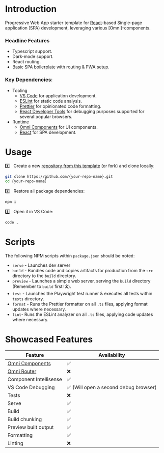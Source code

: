 # Introduction

Progressive Web App starter template for [React]()-based Single-page application (SPA) development, leveraging various [Omni]-components.

### Headline Features
- Typescript support.
- Dark-mode support.
- React routing.
- Basic SPA boilerplate with routing & PWA setup.

### Key Dependencies: 
- Tooling
    - [VS Code](https://code.visualstudio.com) for application development.
    - [ESLint](https://eslint.org/) for static code analysis.
    - [Prettier](https://prettier.io/) for opinionated code formatting.
    - [React Developer Tools](https://react.dev/learn/react-developer-tools) for debugging purposes supported for several popular browsers.
- Runtime
    - [Omni Components](https://github.com/capitec/omni-components) for UI components.
    - [React](https://react.dev) for SPA development.

# Usage

1️⃣ &nbsp; Create a new [repository from this template](https://github.com/capitec/template-pwa-react/generate) (or fork) and clone locally:

```bash
git clone https://github.com/{your-repo-name}.git
cd {your-repo-name}
```

2️⃣ &nbsp; Restore all package dependencies:

```bash
npm i
```

3️⃣ &nbsp; Open it in VS Code:

```bash
code .
```

# Scripts
The following NPM scripts within `package.json` should be noted:

- `serve` - Launches dev server
- `build` - Bundles code and copies artifacts for production from the `src` directory to the `build` directory.
- `preview` - Launches a simple web server, serving the `build` directory (Remember to `build` first! 🎗️).
- `test` - Launches the Playwright test runner & executes all tests within `tests` directory.
- `format` - Runs the Prettier formatter on all `.ts` files, applying format updates where necessary.
- `lint`- Runs the ESLint analyzer on all `.ts` files, applying code updates where necessary.


# Showcased Features
|     Feature    |  Availability |
|-------------------------------|-----|
|    [Omni Components](https://github.com/capitec/omni-components)            |  ✅ |
|    [Omni Router](https://github.com/capitec/omni-router)                | ❌ |
|    Component Intellisense     |  ✅  |
|    VS Code Debugging          |  ✅  (Will open a second debug browser)|
|    Tests                      |  ❌ |
|    Serve                      |  ✅ |
|    Build                      |  ✅ |
|    Build chunking             |  ✅ |
|    Preview built output       |  ✅ |
|    Formatting                 |  ✅ |
|    Linting                    |  ❌ |